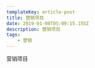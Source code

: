 ```yaml
---
templateKey: article-post
title: 营销项目
date: 2019-01-08T05:09:15.155Z
description: 营销项目
tags:
    - 营销
---
```


营销项目
